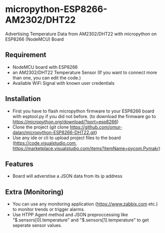 # micropython-ESP8266-AM2302/DHT22
Advertising Temperature Data from AM2302/DHT22 with micropython on ESP8266 (NodeMCU) Board

## Requirement

* NodeMCU board with ESP8266
* an AM2302/DHT22 Temperature Sensor (If you want to connect more than one, you can edit the code.)
* Available WiFi Signal with known user credentials

## Installation

* First you have to flash micropython firmware to your ESP8266 board with esptool.py if you did not before. (to download the firmware go to https://micropython.org/download/?port=esp8266)
* Clone the project (git clone https://github.com/omur-dalan/micropython-ESP8266-DHT22.git)
* Use any ide or cli to upload project files to the board (https://code.visualstudio.com, https://marketplace.visualstudio.com/items?itemName=pycom.Pymakr)

## Features

* Board will adverstise a JSON data from its ip address

## Extra (Monitoring)

* You can use any monitoring application (https://www.zabbix.com etc.) to monitor trends or trigger alarms.
* Use HTPP Agent method and JSON preproccessing like "$.sensors[0].temperature" and "$.sensors[1].temperature" to get seperate sensor values.
